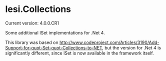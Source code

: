 Iesi.Collections
================

Current version: 4.0.0.CR1

Some additional ISet<T> implementations for .Net 4.

This library was based on http://www.codeproject.com/Articles/3190/Add-Support-for-quot-Set-quot-Collections-to-NET,
but the version for .Net 4 is significantly different, since ISet<T> is now available in the framework itself.
